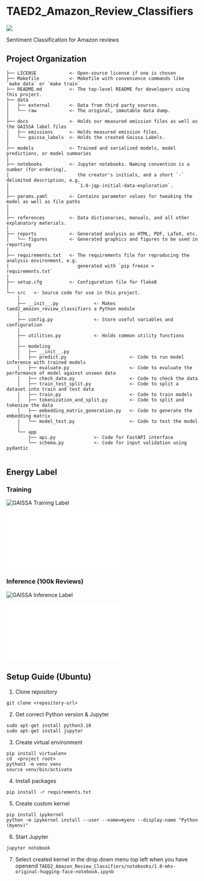 # TAED2_Amazon_Review_Classifiers

<a target="_blank" href="https://cookiecutter-data-science.drivendata.org/">
    <img src="https://img.shields.io/badge/CCDS-Project%20template-328F97?logo=cookiecutter" />
</a>

Sentiment Classification for Amazon reviews

## Project Organization

```
├── LICENSE            <- Open-source license if one is chosen
├── Makefile           <- Makefile with convenience commands like `make data` or `make train`
├── README.md          <- The top-level README for developers using this project.
├── data
│   ├── external       <- Data from third party sources.
│   └── raw            <- The original, immutable data dump.
│
├── docs               <- Holds our measured emission files as well as the GAISSA label files
│   ├── emissions      <- Holds measured emission files.
│   └── gaissa_labels  <- Holds the created Gaissa Labels.
│
├── models             <- Trained and serialized models, model predictions, or model summaries
│
├── notebooks          <- Jupyter notebooks. Naming convention is a number (for ordering),
│                         the creator's initials, and a short `-` delimited description, e.g.
│                         `1.0-jqp-initial-data-exploration`.
│
├── params.yaml	       <- Contains parameter values for tweaking the model as well as file paths
│                       
│
├── references         <- Data dictionaries, manuals, and all other explanatory materials.
│
├── reports            <- Generated analysis as HTML, PDF, LaTeX, etc.
│   └── figures        <- Generated graphics and figures to be used in reporting
│
├── requirements.txt   <- The requirements file for reproducing the analysis environment, e.g.
│                         generated with `pip freeze > requirements.txt`
│
├── setup.cfg          <- Configuration file for flake8
│
└── src   <- Source code for use in this project.
    │
    ├── __init__.py             <- Makes taed2_amazon_review_classifiers a Python module
    │
    ├── config.py               <- Store useful variables and configuration
    │
    ├── utilities.py            <- Holds common utility functions
    │
    ├── modeling                
    │   ├── __init__.py 
    │   ├── predict.py                       <- Code to run model inference with trained models          
    │   ├── evaluate.py                      <- Code to evaluate the performance of model against unseen data
    │   ├── check_data.py                    <- Code to check the data
    │   ├── train_test_split.py              <- Code to split a dataset into train and test data
    │   ├── train.py                         <- Code to train models
    │	├── tokenization_and_split.py        <- Code to split and tokenize the data
    │	├── embedding_matrix_generation.py   <- Code to generate the embedding matrix
    │	└── model_test.py                    <- Code to test the model
    │
    └── app
        ├── api.py              <- Code for FastAPI interface
        └── schema.py           <- Code for input validation using pydantic
    
```

## Energy Label

### Training

![GAISSA Training Label](docs/gaissa_labels/Gaissa_training_label_sentiment.png)

![Training Label PDF](docs/gaissa_labels/Gaissa_training_label_sentiment.pdf?raw=true "Training Label")

### Inference (100k Reviews)
![GAISSA Inference Label](docs/gaissa_labels/Gaissa_inference_label_sentiment.jpg)

![Inference Label PDF](docs/gaissa_labels/Gaissa_inference_label_sentiment.pdf?raw=true "Inference Label")


## Setup Guide (Ubuntu)
1. Clone repository
```
git clone <repository-url>
```
2. Get correct Python version & Jupyter
```
sudo apt-get install python3.10
sudo apt-get install jupyter
```
3. Create virtual environment
```
pip install virtualenv
cd  <project root>
python3 -m venv venv
source venv/bin/activate
```
4. Install packages
```
pip install -r requirements.txt
```
5. Create custom kernel
```
pip install ipykernel
python -m ipykernel install --user --name=myenv --display-name "Python (myenv)"
```
6. Start Jupyter
```
jupyter notebook
```
7. Select created kernel in the drop down menu top left when you have openend ```TAED2_Amazon_Review_Classifiers/notebooks/1.0-mhs-original-hugging-face-notebook.ipynb```
